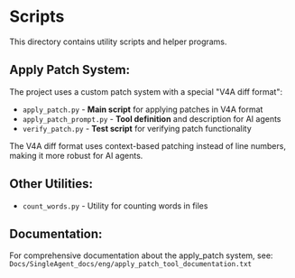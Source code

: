 # Scripts

This directory contains utility scripts and helper programs.

## Apply Patch System:
The project uses a custom patch system with a special "V4A diff format":

- `apply_patch.py` - **Main script** for applying patches in V4A format
- `apply_patch_prompt.py` - **Tool definition** and description for AI agents
- `verify_patch.py` - **Test script** for verifying patch functionality

The V4A diff format uses context-based patching instead of line numbers, making it more robust for AI agents.

## Other Utilities:
- `count_words.py` - Utility for counting words in files

## Documentation:
For comprehensive documentation about the apply_patch system, see:
`Docs/SingleAgent_docs/eng/apply_patch_tool_documentation.txt`
